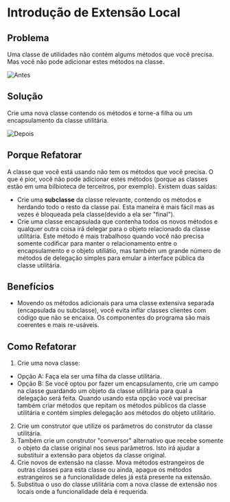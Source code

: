 # Introdução de Extensão Local
## Problema
Uma classe de utilidades não contém algums métodos que você precisa. Mas você não pode adicionar estes métodos na classe.

![Antes](https://sourcemaking.com/images/refactoring/Introduce%20Local%20Extension%20-%20Before.png)

## Solução
Crie uma nova classe contendo os métodos e torne-a filha ou um encapsulamento da classe utilitária.

![Depois](https://sourcemaking.com/images/refactoring/Introduce%20Local%20Extension%20-%20After.png)

## Porque Refatorar
A classe que você está usando não tem os métodos que você precisa. O que é pior, você não pode adicionar estes métodos (porque as classes estão em uma bilbioteca de terceitros, por exemplo).
Existem duas saídas:
* Crie uma **subclasse** da classe relevante, contendo os métodos e herdando todo o resto da classe pai. Esta maneira é mais fácil mas as vezes é bloqueada pela classe(devido a ela ser "final").
* Crie uma classe encapsulada que contenha todos os novos métodos e qualquer outra coisa irá delegar para o objeto relacionado da classe utilitária. Este método é mais trabalhoso quando você não precisa somente codificar para manter o relacionamento entre o encapsulamento e o objeto utiliátio, mas também um grande número de métodos de delegação simples para emular a interface pública da classe utilitária.

## Benefícios
* Movendo os métodos adicionais para uma classe extensiva separada (encapsulada ou subclasse), você evita inflar classes clientes com código que não se encaixa. Os componentes do programa são mais coerentes e mais re-usáveis.

## Como Refatorar
1. Crie uma nova classe:
* Opção A: Faça ela ser uma filha da classe utilitária.
* Opção B: Se você optou por fazer um encapsulamento, crie um campo na classe guardando um objeto da classe utilitária para qual a delegação será feita. Quando usando esta opção você vai precisar também criar métodos que repitam os métodos públicos da classe utilitária e contém simples delegação aos métodos do objeto utilitário.
2. Crie um construtor que utilize os parâmetros do construtor da classe utilitária.
3. Também crie um construtor "conversor" alternativo que recebe somente o objeto da classe original nos seus parâmetros. Isto irá ajudar a substituir a extensão para objetos da classe original.
4. Crie novos de extensão na classe. Mova métodos estrangeiros de outras classes para esta classe ou ainda, apague os métodos estrangeiros se a funcionalidade deles já está presente na extensão.
5. Substitua o uso do classe utilitária com a nova classe de extensão nos locais onde a funcionalidade dela é requerida.